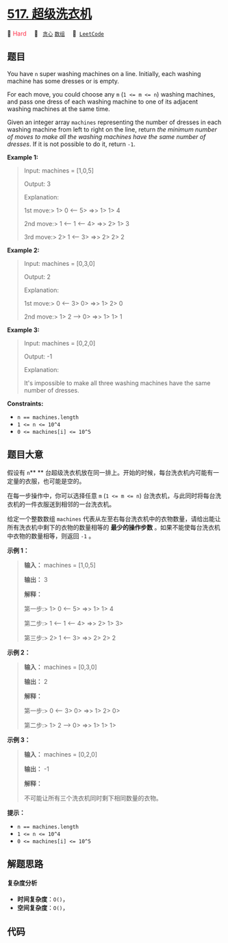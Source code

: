 # [517. 超级洗衣机](https://leetcode.com/problems/super-washing-machines)

🔴 <font color=#ff334b>Hard</font>&emsp; 🔖&ensp; [`贪心`](/leetcode/outline/tag/greedy.md) [`数组`](/leetcode/outline/tag/array.md)&emsp; 🔗&ensp;[`LeetCode`](https://leetcode.com/problems/super-washing-machines)

## 题目

You have `n` super washing machines on a line. Initially, each washing machine
has some dresses or is empty.

For each move, you could choose any `m` (`1 <= m <= n`) washing machines, and
pass one dress of each washing machine to one of its adjacent washing machines
at the same time.

Given an integer array `machines` representing the number of dresses in each
washing machine from left to right on the line, return _the minimum number of
moves to make all the washing machines have the same number of dresses_. If it
is not possible to do it, return `-1`.



**Example 1:**

> Input: machines = [1,0,5]
> 
> Output: 3
> 
> Explanation:
> 
> 1st move:> 
> 1> 
>  0 <-- 5> 
> =>> 
> 1> 
>  1> 
>  4
> 
> 2nd move:> 
> 1 <-- 1 <-- 4> 
> =>> 
> 2> 
>  1> 
>  3
> 
> 3rd move:> 
> 2> 
>  1 <-- 3> 
> =>> 
> 2> 
>  2> 
>  2

**Example 2:**

> Input: machines = [0,3,0]
> 
> Output: 2
> 
> Explanation:
> 
> 1st move:> 
> 0 <-- 3> 
>  0> 
> =>> 
> 1> 
>  2> 
>  0
> 
> 2nd move:> 
> 1> 
>  2 --> 0> 
> =>> 
> 1> 
>  1> 
>  1

**Example 3:**

> Input: machines = [0,2,0]
> 
> Output: -1
> 
> Explanation:
> 
> It's impossible to make all three washing machines have the same number of dresses.

**Constraints:**

  * `n == machines.length`
  * `1 <= n <= 10^4`
  * `0 <= machines[i] <= 10^5`


## 题目大意

假设有 `n`** ** 台超级洗衣机放在同一排上。开始的时候，每台洗衣机内可能有一定量的衣服，也可能是空的。

在每一步操作中，你可以选择任意 `m` (`1 <= m <= n`) 台洗衣机，与此同时将每台洗衣机的一件衣服送到相邻的一台洗衣机。

给定一个整数数组 `machines` 代表从左至右每台洗衣机中的衣物数量，请给出能让所有洗衣机中剩下的衣物的数量相等的 **最少的操作步数**
。如果不能使每台洗衣机中衣物的数量相等，则返回 `-1` 。



**示例 1：**

> 
> 
> 
> 
> 
> **输入：** machines = [1,0,5]
> 
> **输出：** 3
> 
> **解释：**
> 
> 第一步:> 
> 1> 
>  0 <-- 5> 
> =>> 
> 1> 
>  1> 
>  4
> 
> 第二步:> 
> 1 <-- 1 <-- 4> 
> =>> 
> 2> 
>  1> 
>  3> 
> 
> 
> 第三步:> 
> 2> 
>  1 <-- 3> 
> =>> 
> 2> 
>  2> 
>  2   
> 
> 

**示例 2：**

> 
> 
> 
> 
> 
> **输入：** machines = [0,3,0]
> 
> **输出：** 2
> 
> **解释：**
> 
> 第一步:> 
> 0 <-- 3> 
>  0> 
> =>> 
> 1> 
>  2> 
>  0> 
> 
> 
> 第二步:> 
> 1> 
>  2 --> 0> 
> =>> 
> 1> 
>  1> 
>  1> 
>  
> 
> 

**示例 3：**

> 
> 
> 
> 
> 
> **输入：** machines = [0,2,0]
> 
> **输出：** -1
> 
> **解释：**
> 
> 不可能让所有三个洗衣机同时剩下相同数量的衣物。
> 
> 



**提示：**

  * `n == machines.length`
  * `1 <= n <= 10^4`
  * `0 <= machines[i] <= 10^5`


## 解题思路

#### 复杂度分析

- **时间复杂度**：`O()`，
- **空间复杂度**：`O()`，

## 代码

```javascript

```
